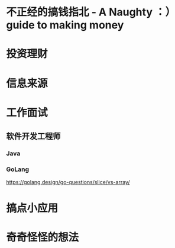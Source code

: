 # 不正经的搞钱指北 - A Naughty ：） guide to making money 

# 投资理财

# 信息来源

# 工作面试
## 软件开发工程师
### Java

### GoLang
https://golang.design/go-questions/slice/vs-array/


# 搞点小应用

# 奇奇怪怪的想法
